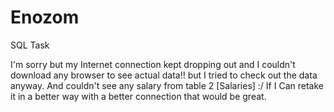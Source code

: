 # Enozom
SQL Task

I'm sorry but my Internet connection kept dropping out and I couldn't download any browser to see actual data!!
 but I tried to check out the data anyway.
 And couldn't see any salary from table 2 [Salaries] :/
If I Can retake it in a better way with a better connection that would be great.
